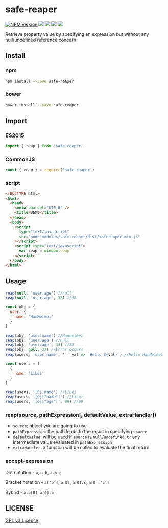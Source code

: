# safe-reaper

[![NPM version][npm-image]][npm-url]
![][travis-url]
![][david-url]
![][dt-url]
![][license-url]

Retrieve property value by specifying an expression but without any null/undefined reference concern

## Install

### npm

```bash
npm install --save safe-reaper
```

### bower

```bash
bower install --save safe-reaper
```

## Import

### ES2015

```javascript
import { reap } from 'safe-reaper'
```

### CommonJS

```javascript
const { reap } = require('safe-reaper')
```

### script

```html
<!DOCTYPE html>
<html>
  <head>
    <meta charset="UTF-8" />
    <title>DEMO</title>
  </head>
  <body>
    <script
      type="text/javascript"
      src="node_modules/safe-reaper/dist/safereaper.min.js"
    ></script>
    <script type="text/javascript">
      var reap = window.reap
    </script>
  </body>
</html>
```

## Usage

```javascript
reap(null, 'user.age') //null
reap(null, 'user.age', 38) //38

const obj = {
  user: {
    name: 'HanMeimei'
  }
}

reap(obj, 'user.name') //Hanmeimei
reap(obj, 'user.age') //null
reap(obj, 'user.age', 33) //33
reap(obj, null, 33) //Error occurs
reap(users, 'user.name', '', val => `Hello ${val}`) //Hello HanMeimei

const users = [
  {
    name: 'LiLei'
  }
]

reap(users, '[0].name') //LiLei
reap(users, '[0]["name"]') //LiLei
reap(users, '[0]["age"]', 99) //99
```

### reap(source, pathExpression[, defaultValue, extraHandler])

- `source`: object you are going to use
- `pathExpression`: the path leads to the result in specifying `source`
- `defaultValue`: will be used if `source` is `null`/`undefined`, or any intermediate value evaluated in `pathExpression`
- `extraHandler`: a function will be called to evaluate the final return

### accept-expression

Dot notation - `a`, `a.b`, `a.b.c`

Bracket notation - `a['b']`, `a[0]`, `a[0].c`, `a[0]['c']`

Bybrid - `a.b[0]`, `a[0].b`

## LICENSE

[GPL v3 License](https://raw.githubusercontent.com/leftstick/safe-reaper/master/LICENSE)

[npm-url]: https://npmjs.org/package/safe-reaper
[npm-image]: https://badge.fury.io/js/safe-reaper.png
[travis-url]: https://api.travis-ci.org/leftstick/safe-reaper.svg?branch=master
[david-url]: https://david-dm.org/leftstick/safe-reaper.png
[dt-url]: https://img.shields.io/npm/dt/safe-reaper.svg
[license-url]: https://img.shields.io/npm/l/safe-reaper.svg
